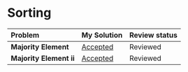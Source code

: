 # Sorting
| Problem | My Solution | Review status |
| :-- | :-- | :-- |
| **Majority Element** | [Accepted](Sorting/majority-element) | Reviewed |
| **Majority Element ii** | [Accepted](Sorting/majority-element) | Reviewed |
